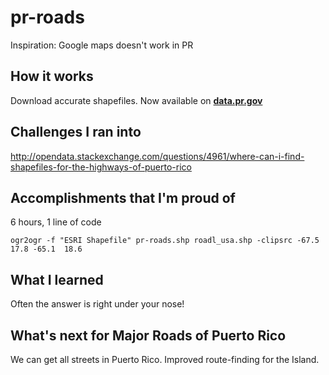 # pr-roads

Inspiration: Google maps doesn't work in PR

## How it works

Download accurate shapefiles.  Now available on [**data.pr.gov**](http://data.pr.gov)

## Challenges I ran into

http://opendata.stackexchange.com/questions/4961/where-can-i-find-shapefiles-for-the-highways-of-puerto-rico

## Accomplishments that I'm proud of

6 hours, 1 line of code

    ogr2ogr -f "ESRI Shapefile" pr-roads.shp roadl_usa.shp -clipsrc -67.5  17.8 -65.1  18.6

## What I learned

Often the answer is right under your nose!

## What's next for Major Roads of Puerto Rico

We can get all streets in Puerto Rico.  Improved route-finding for the Island.
